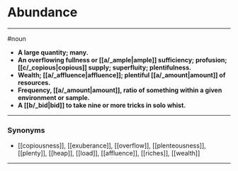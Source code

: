 # Abundance
---
#noun
- **A large quantity; many.**
- **An overflowing fullness or [[a/_ample|ample]] sufficiency; profusion; [[c/_copious|copious]] supply; superfluity; plentifulness.**
- **Wealth; [[a/_affluence|affluence]]; plentiful [[a/_amount|amount]] of resources.**
- **Frequency, [[a/_amount|amount]], ratio of something within a given environment or sample.**
- **A [[b/_bid|bid]] to take nine or more tricks in solo whist.**
---
### Synonyms
- [[copiousness]], [[exuberance]], [[overflow]], [[plenteousness]], [[plenty]], [[heap]], [[load]], [[affluence]], [[riches]], [[wealth]]
---
